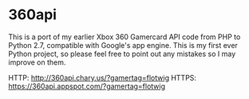 360api
========
This is a port of my earlier Xbox 360 Gamercard API code from PHP to Python 2.7, compatible with Google's app engine. This is my first ever Python project, so please feel free to point out any mistakes so I may improve on them.

HTTP: http://360api.chary.us/?gamertag=flotwig
HTTPS: https://360api.appspot.com/?gamertag=flotwig